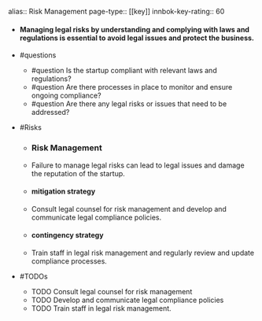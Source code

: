 alias:: Risk Management
page-type:: [[key]]
innbok-key-rating:: 60
- #### Managing legal risks by understanding and complying with laws and regulations is essential to avoid legal issues and protect the business.
- #questions
  - #question Is the startup compliant with relevant laws and regulations?
  - #question Are there processes in place to monitor and ensure ongoing compliance?
  - #question Are there any legal risks or issues that need to be addressed?
- #Risks

  - ### Risk Management
  - Failure to manage legal risks can lead to legal issues and damage the reputation of the startup.
  - #### mitigation strategy
  - Consult legal counsel for risk management and develop and communicate legal compliance policies.
  - #### contingency strategy
  - Train staff in legal risk management and regularly review and update compliance processes.
- #TODOs
  - TODO Consult legal counsel for risk management
  - TODO  Develop and communicate legal compliance policies
  - TODO  Train staff in legal risk management.



